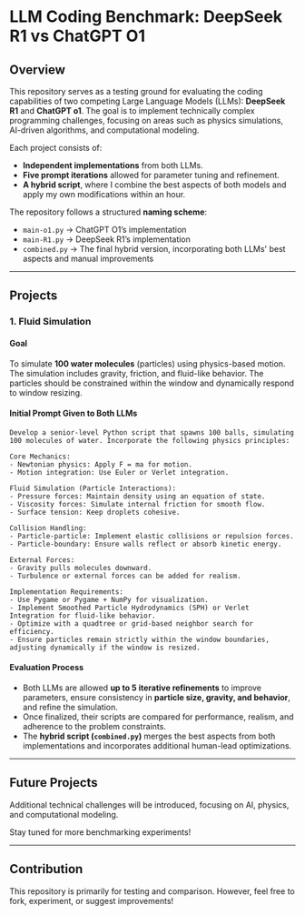 # LLM Coding Benchmark: DeepSeek R1 vs ChatGPT O1

## Overview
This repository serves as a testing ground for evaluating the coding capabilities of two competing Large Language Models (LLMs): **DeepSeek R1** and **ChatGPT o1**. The goal is to implement technically complex programming challenges, focusing on areas such as physics simulations, AI-driven algorithms, and computational modeling.

Each project consists of:
- **Independent implementations** from both LLMs.
- **Five prompt iterations** allowed for parameter tuning and refinement.
- **A hybrid script**, where I combine the best aspects of both models and apply my own modifications within an hour.

The repository follows a structured **naming scheme**:
- `main-o1.py` → ChatGPT O1’s implementation
- `main-R1.py` → DeepSeek R1’s implementation
- `combined.py` → The final hybrid version, incorporating both LLMs' best aspects and manual improvements

---

## Projects
### 1. Fluid Simulation
#### Goal
To simulate **100 water molecules** (particles) using physics-based motion. The simulation includes gravity, friction, and fluid-like behavior. The particles should be constrained within the window and dynamically respond to window resizing.

#### Initial Prompt Given to Both LLMs
```
Develop a senior-level Python script that spawns 100 balls, simulating 100 molecules of water. Incorporate the following physics principles:

Core Mechanics:
- Newtonian physics: Apply F = ma for motion.
- Motion integration: Use Euler or Verlet integration.

Fluid Simulation (Particle Interactions):
- Pressure forces: Maintain density using an equation of state.
- Viscosity forces: Simulate internal friction for smooth flow.
- Surface tension: Keep droplets cohesive.

Collision Handling:
- Particle-particle: Implement elastic collisions or repulsion forces.
- Particle-boundary: Ensure walls reflect or absorb kinetic energy.

External Forces:
- Gravity pulls molecules downward.
- Turbulence or external forces can be added for realism.

Implementation Requirements:
- Use Pygame or Pygame + NumPy for visualization.
- Implement Smoothed Particle Hydrodynamics (SPH) or Verlet Integration for fluid-like behavior.
- Optimize with a quadtree or grid-based neighbor search for efficiency.
- Ensure particles remain strictly within the window boundaries, adjusting dynamically if the window is resized.
```

#### Evaluation Process
- Both LLMs are allowed **up to 5 iterative refinements** to improve parameters, ensure consistency in **particle size, gravity, and behavior**, and refine the simulation.
- Once finalized, their scripts are compared for performance, realism, and adherence to the problem constraints.
- The **hybrid script (`combined.py`)** merges the best aspects from both implementations and incorporates additional human-lead optimizations.

---

## Future Projects
Additional technical challenges will be introduced, focusing on AI, physics, and computational modeling.

Stay tuned for more benchmarking experiments!

---

## Contribution
This repository is primarily for testing and comparison. However, feel free to fork, experiment, or suggest improvements!